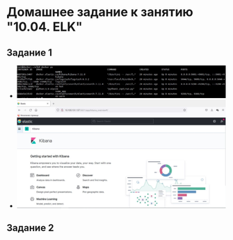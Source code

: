 #  Домашнее задание к занятию "10.04. ELK"

##  Задание 1

- ![docker](docker_ps.JPG)
- ![kibana](kibana.JPG)

## Задание 2

